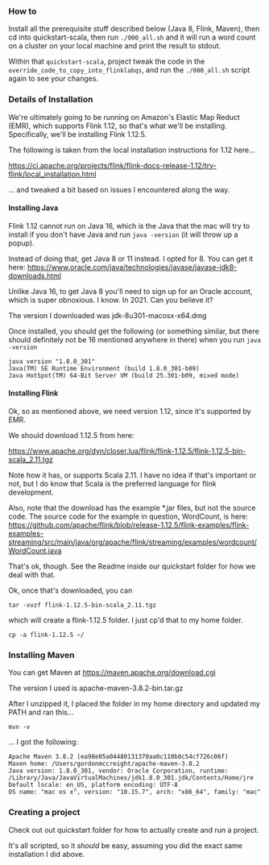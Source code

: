 ### How to

Install all the prerequisite stuff described below (Java 8, Flink, Maven), then
cd into quickstart-scala, then run `./000_all.sh` and it will run a word count on
a cluster on your local machine and print the result to stdout.

Within that `quickstart-scala`, project tweak the code in the
`override_code_to_copy_into_flinklabqs`, and run the `./000_all.sh` script
again to see your changes.

### Details of Installation

We're ultimately going to be running on Amazon's Elastic Map Reduct (EMR),
which supports Flink 1.12, so that's what we'll be installing.  Specifically,
we'll be installing Flink 1.12.5.

The following is taken from the local installation instructions for 1.12 here...

https://ci.apache.org/projects/flink/flink-docs-release-1.12/try-flink/local_installation.html

... and tweaked a bit based on issues I encountered along the way.

#### Installing Java

Flink 1.12 cannot run on Java 16, which is the Java that the mac will try to
install if you don't have Java and run `java -version` (it will throw up a
popup).

Instead of doing that, get Java 8 or 11 instead.  I opted for 8. You can get it here:
https://www.oracle.com/java/technologies/javase/javase-jdk8-downloads.html

Unlike Java 16, to get Java 8 you'll need to sign up for an Oracle
account, which is super obnoxious.  I know.  In 2021.  Can you believe it?

The version I downloaded was jdk-8u301-macosx-x64.dmg

Once installed, you should get the following (or something similar, but there
should definitely not be 16 mentioned anywhere in there) when you run
`java -version`

```
java version "1.8.0_301"
Java(TM) SE Runtime Environment (build 1.8.0_301-b09)
Java HotSpot(TM) 64-Bit Server VM (build 25.301-b09, mixed mode)
```

#### Installing Flink

Ok, so as mentioned above, we need version 1.12, since it's supported by EMR.

We should download 1.12.5 from here:

https://www.apache.org/dyn/closer.lua/flink/flink-1.12.5/flink-1.12.5-bin-scala_2.11.tgz

Note how it has, or supports Scala 2.11.  I have no idea if that's important or not,
but I do know that Scala is the preferred language for flink development.

Also, note that the download has the example *.jar files, but not the source
code.  The source code for the example in question, WordCount, is here:
https://github.com/apache/flink/blob/release-1.12.5/flink-examples/flink-examples-streaming/src/main/java/org/apache/flink/streaming/examples/wordcount/WordCount.java

That's ok, though.  See the Readme inside our quickstart folder for how we deal with that.

Ok, once that's downloaded, you can

```
tar -xvzf flink-1.12.5-bin-scala_2.11.tgz
```

which will create a flink-1.12.5 folder.  I just cp'd that to my home folder.

```
cp -a flink-1.12.5 ~/
```

### Installing Maven

You can get Maven at https://maven.apache.org/download.cgi

The version I used is apache-maven-3.8.2-bin.tar.gz

After I unzipped it, I placed the folder in my home directory and updated my PATH and ran this...

`mvn -v`

... I got the following:

```
Apache Maven 3.8.2 (ea98e05a04480131370aa0c110b8c54cf726c06f)
Maven home: /Users/gordonmccreight/apache-maven-3.8.2
Java version: 1.8.0_301, vendor: Oracle Corporation, runtime: /Library/Java/JavaVirtualMachines/jdk1.8.0_301.jdk/Contents/Home/jre
Default locale: en_US, platform encoding: UTF-8
OS name: "mac os x", version: "10.15.7", arch: "x86_64", family: "mac"
```

### Creating a project

Check out out quickstart folder for how to actually create and run a project.

It's all scripted, so it *should* be easy, assuming you did the exact same installation I did above.
